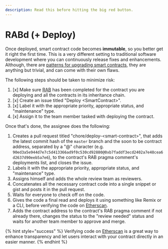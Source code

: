 ```yaml
---
description: Read this before hitting the big red button.
---
```


# RABd \(+ Deploy\)

Once deployed, smart contract code becomes **immutable**, so you better get it right the first time. This is a very different setting to traditional software development where you can continuously release fixes and enhancements. Although, there are [patterns for upgrading smart contracts](https://blog.trailofbits.com/2018/09/05/contract-upgrade-anti-patterns), they are anything but trivial, and can come with their own flaws.

The following steps should be taken to minimize risk:

1. [x] Make sure [RAB](reviews-and-bug-bounties.md) has been completed for the contract you are deploying and all the contracts in its inheritance chain.
2. [x] Create an issue titled "Deploy &lt;SmartContract&gt;".
3. [x] Label it with the appropriate priority, appropriate status, and "maintenance" type.
4. [x] Assign it to the team member tasked with deploying the contract.

Once that's done, the assignee does the following:

1. Creates a pull request titled "chore/deploy-&lt;smart-contract&gt;", that adds the latest commit hash of the `master` branch and the soon to be contract address, separated by a "@" character \(e.g. `90ed3a5e944d7e7c5d413366ad9f0c530cd92880@0xb7faddf3ecd2402a7e48cea6d2637d90eeb5a7e6`\), to the contract's RAB pragma comment's deployments list, and closes the issue.
2. Labels it with the appropriate priority, appropriate status, and "maintenance" type.
3. Assigns himself and adds the whole review team as reviewers.
4. Concatenates all the necessary contract code into a single snippet or gist and posts it in the pull request.
5. Waits for everyone to check off on the code.
6. Gives the code a final read and deploys it using something like Remix or a CLI, before verifying the code on [Etherscan](https://etherscan.io).
7. Adds the contract address to the contract's RAB pragma comment if not already there, changes the status to the "review needed" status and waits for another team member to approve and merge.

{% hint style="success" %}
Verifying code on [Etherscan](https://etherscan.io) is a great way to enhance transparency and let users interact with your contract directly in an easier manner.
{% endhint %}



